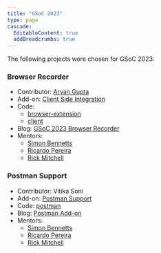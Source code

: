 ```yaml
---
title: "GSoC 2023"
type: page
cascade:
  EditableContent: true
  addBreadcrumbs: true
---
```


The following projects were chosen for GSoC 2023:

### Browser Recorder

* Contributor: [Aryan Gupta](/docs/team/aryan/) 
* Add-on: [Client Side Integration](/docs/desktop/addons/client-side-integration/)
* Code: 
  * [browser-extension](https://github.com/zaproxy/browser-extension)
  * [client](https://github.com/zaproxy/zap-extensions/tree/main/addOns/client)
* Blog: [GSoC 2023 Browser Recorder](/blog/2023-09-11-browser-recorder/)
* Mentors:
  * [Simon Bennetts](/docs/team/psiinon/)
  * [Ricardo Pereira](/docs/team/thc202/)
  * [Rick Mitchell](/docs/team/kingthorin/)

### Postman Support

* Contributor: Vitika Soni
* Add-on: [Postman Support](/docs/desktop/addons/postman-support/)
* Code: [postman](https://github.com/zaproxy/zap-extensions/tree/main/addOns/postman)
* Blog: [Postman Add-on](/blog/2023-09-25-postman-add-on/)
* Mentors:
  * [Simon Bennetts](/docs/team/psiinon/)
  * [Ricardo Pereira](/docs/team/thc202/)
  * [Rick Mitchell](/docs/team/kingthorin/)
